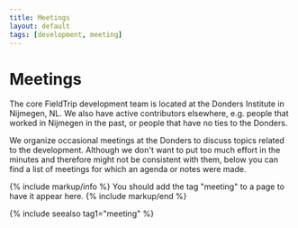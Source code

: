 ```yaml
---
title: Meetings
layout: default
tags: [development, meeting]
---
```


# Meetings

The core FieldTrip development team is located at the Donders Institute in Nijmegen, NL. We also have active contributors  elsewhere, e.g. people that worked in Nijmegen in the past, or people that have no ties to the Donders. 

We organize occasional meetings at the Donders to discuss topics related to the development. Although we don't want to put too much effort in the minutes and therefore might not be consistent with them, below you can find a list of meetings for which an agenda or notes were made. 

{% include markup/info %}
You should add the tag "meeting" to a page to have it appear here.
{% include markup/end %}

{% include seealso tag1="meeting" %}

